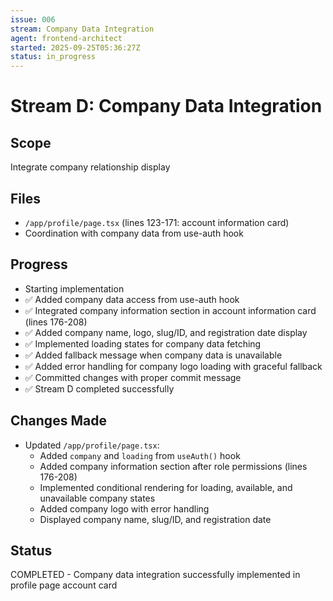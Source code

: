 ```yaml
---
issue: 006
stream: Company Data Integration
agent: frontend-architect
started: 2025-09-25T05:36:27Z
status: in_progress
---
```


# Stream D: Company Data Integration

## Scope
Integrate company relationship display

## Files
- `/app/profile/page.tsx` (lines 123-171: account information card)
- Coordination with company data from use-auth hook

## Progress
- Starting implementation
- ✅ Added company data access from use-auth hook
- ✅ Integrated company information section in account information card (lines 176-208)
- ✅ Added company name, logo, slug/ID, and registration date display
- ✅ Implemented loading states for company data fetching
- ✅ Added fallback message when company data is unavailable
- ✅ Added error handling for company logo loading with graceful fallback
- ✅ Committed changes with proper commit message
- ✅ Stream D completed successfully

## Changes Made
- Updated `/app/profile/page.tsx`:
  - Added `company` and `loading` from `useAuth()` hook
  - Added company information section after role permissions (lines 176-208)
  - Implemented conditional rendering for loading, available, and unavailable company states
  - Added company logo with error handling
  - Displayed company name, slug/ID, and registration date

## Status
COMPLETED - Company data integration successfully implemented in profile page account card